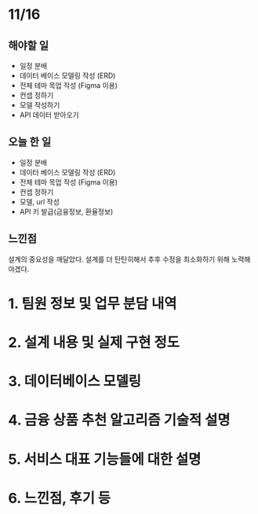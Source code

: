 # 11/16
## 해야할 일
- 일정 분배
- 데이터 베이스 모델링 작성 (ERD)
- 전체 테마 목업 작성 (Figma 이용)
- 컨셉 정하기
- 모델 작성하기
- API 데이터 받아오기

## 오늘 한 일
- 일정 분배
- 데이터 베이스 모델링 작성 (ERD)
- 전체 테마 목업 작성 (Figma 이용)
- 컨셉 정하기
- 모델, url 작성
- API 키 발급(금융정보, 환율정보)

## 느낀점
설계의 중요성을 깨달았다.
설계를 더 탄탄히해서 추후 수정을 최소화하기 위해 노력해야겠다.
  

# 1. 팀원 정보  및 업무 분담 내역

# 2. 설계 내용 및 실제 구현 정도

# 3. 데이터베이스 모델링

# 4. 금융 상품 추천 알고리즘 기술적 설명

# 5. 서비스 대표 기능들에 대한 설명

# 6. 느낀점, 후기 등

